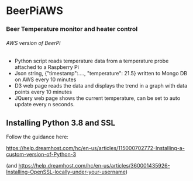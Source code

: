 # BeerPiAWS
### Beer Temperature monitor and heater control
###### AWS version of BeerPi
* Python script reads temperature data from a temperature probe attached to a Raspberry Pi
* Json string, {"timestamp":...., "temperature": 21.5} written to Mongo DB on AWS every 10 minutes
* D3 web page reads the data and displays the trend in a graph with data points every 10 minutes
* JQuery web page shows the current temperature, can be set to auto update every n seconds.

## Installing Python 3.8 and SSL
Follow the guidance here:

https://help.dreamhost.com/hc/en-us/articles/115000702772-Installing-a-custom-version-of-Python-3

(and https://help.dreamhost.com/hc/en-us/articles/360001435926-Installing-OpenSSL-locally-under-your-username)